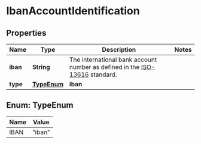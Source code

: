 

# IbanAccountIdentification


## Properties

| Name | Type | Description | Notes |
|------------ | ------------- | ------------- | -------------|
|**iban** | **String** | The international bank account number as defined in the [ISO-13616](https://www.iso.org/standard/81090.html) standard. |  |
|**type** | [**TypeEnum**](#TypeEnum) | **iban** |  |



## Enum: TypeEnum

| Name | Value |
|---- | -----|
| IBAN | &quot;iban&quot; |



